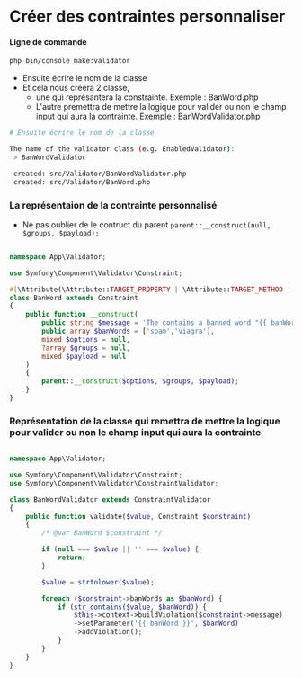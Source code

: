 # Créer des contraintes personnaliser

#### Ligne de commande  

```bash
php bin/console make:validator
```

- Ensuite écrire le nom de la classe
- Et cela nous créera 2 classe, 
    - une qui représantera la constrainte. Exemple : BanWord.php
    - L'autre premettra de mettre la logique pour valider ou non le champ input qui aura la contrainte. Exemple : BanWordValidator.php
```bash
# Ensuite écrire le nom de la classe

The name of the validator class (e.g. EnabledValidator):
 > BanWordValidator

 created: src/Validator/BanWordValidator.php
 created: src/Validator/BanWord.php
```

### La représentaion de la contrainte personnalisé

- Ne pas oublier de le contruct du parent `parent::__construct(null, $groups, $payload);`

```php

namespace App\Validator;

use Symfony\Component\Validator\Constraint;

#[\Attribute(\Attribute::TARGET_PROPERTY | \Attribute::TARGET_METHOD | \Attribute::IS_REPEATABLE)]
class BanWord extends Constraint
{
    public function __construct(
        public string $message = 'The contains a banned word "{{ banWord }}".',
        public array $banWords = ['spam','viagra'],
        mixed $options = null,
        ?array $groups = null, 
        mixed $payload = null
    )
    {
        parent::__construct($options, $groups, $payload);
    }
}
```

### Représentation de la classe qui remettra de mettre la logique pour valider ou non le champ input qui aura la contrainte


```php

namespace App\Validator;

use Symfony\Component\Validator\Constraint;
use Symfony\Component\Validator\ConstraintValidator;

class BanWordValidator extends ConstraintValidator
{
    public function validate($value, Constraint $constraint)
    {
        /* @var BanWord $constraint */

        if (null === $value || '' === $value) {
            return;
        }

        $value = strtolower($value);

        foreach ($constraint->banWords as $banWord) {
            if (str_contains($value, $banWord)) {
                $this->context->buildViolation($constraint->message)
                ->setParameter('{{ banWord }}', $banWord)
                ->addViolation();
            }
        }
    }
}
```